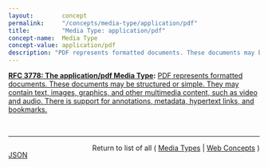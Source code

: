 ```yaml
---
layout:        concept
permalink:     "/concepts/media-type/application/pdf"
title:         "Media Type: application/pdf"
concept-name:  Media Type
concept-value: application/pdf
description: "PDF represents formatted documents. These documents may be structured or simple. They may contain text, images, graphics, and other multimedia content, such as video and audio. There is support for annotations, metadata, hypertext links, and bookmarks."
---
```


**[RFC 3778: The application/pdf Media Type](/specs/IETF/RFC/3778 "PDF, the 'Portable Document Format', is a general document representation language that has been in use for document exchange on the Internet since 1993. This document provides an overview of the PDF format, explains the mechanisms for digital signatures and encryption within PDF files, and updates the media type registration of 'application/pdf'."):** [PDF represents formatted documents. These documents may be structured or simple. They may contain text, images, graphics, and other multimedia content, such as video and audio. There is support for annotations, metadata, hypertext links, and bookmarks.](http://tools.ietf.org/html/rfc3778#section-1 "Read documentation for Media Type &#34;application/pdf&#34;")

<br/>
<hr/>

<p style="float : left"><a href="./application/pdf.json" title="JSON representing this particular Web Concept value">JSON</a></p>
<p style="text-align: right">Return to list of all ( <a href="../media-type/">Media Types</a> | <a href="../">Web Concepts</a> )</p>
